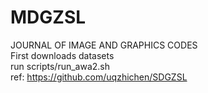 # MDGZSL
JOURNAL OF IMAGE AND GRAPHICS CODES\
First downloads datasets\
run scripts/run_awa2.sh\
ref: https://github.com/uqzhichen/SDGZSL
